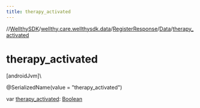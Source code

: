```yaml
---
title: therapy_activated
---
```

//[WellthySDK](../../../../index.html)/[wellthy.care.wellthysdk.data](../../index.html)/[RegisterResponse](../index.html)/[Data](index.html)/[therapy_activated](therapy_activated.html)



# therapy_activated



[androidJvm]\




@SerializedName(value = "therapy_activated")



var [therapy_activated](therapy_activated.html): [Boolean](https://kotlinlang.org/api/latest/jvm/stdlib/kotlin/-boolean/index.html)




